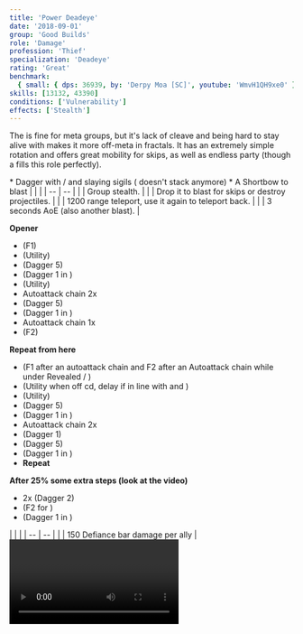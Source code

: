 ```yaml
---
title: 'Power Deadeye'
date: '2018-09-01'
group: 'Good Builds'
role: 'Damage'
profession: 'Thief'
specialization: 'Deadeye'
rating: 'Great'
benchmark:
  { small: { dps: 36939, by: 'Derpy Moa [SC]', youtube: 'WmvH1QH9xe0' } }
skills: [13132, 43390]
conditions: ['Vulnerability']
effects: ['Stealth']
---
```


The <Specialization name="Deadeye" prefix="power"/> is fine for meta groups, but it's lack of cleave and being hard to stay alive with makes it more off-meta in fractals. It has an extremely simple rotation and offers great mobility for skips, as well as endless party <Effect name="stealth"/> (though a <Specialization name="druid"/> fills this role perfectly).

<Divider text="Equipment"/>

<Grid>
<GridItem>
<Armor helmId="48087" helmRuneId="24836" helmRuneCount="6" helmAffix="Berserker" helmRune="Scholar" shouldersId="48089" shouldersRuneId="24836" shouldersRuneCount="6" shouldersAffix="Berserker" shouldersRune="Scholar" coatId="48085" coatRuneId="24836" coatRuneCount="6" coatAffix="Berserker" coatRune="Scholar" glovesId="48086" glovesRuneId="24836" glovesRuneCount="6" glovesAffix="Berserker" glovesRune="Scholar" leggingsId="48088" leggingsRuneId="24836" leggingsRuneCount="6" leggingsAffix="Berserker" leggingsRune="Scholar" bootsId="48084" bootsRuneId="24836" bootsRuneCount="6" bootsAffix="Berserker" bootsRune="Scholar"/>
</GridItem>

<GridItem>
<Weapons weapon1MainType="Dagger" weapon1MainAffix="Berserker" weapon1MainId="46760" weapon1MainSigil1="Force" weapon1MainSigil1Id="24615" weapon1OffType="Dagger" weapon1OffAffix="Berserker" weapon1OffId="46760" weapon1OffSigil="Impact" weapon1OffSigilId="24868"/>

<Card>
<Card title="Alternative weapons">
* Dagger with <Item id="36053" text="false"/> / <Item id="24615" text="false"/> and slaying sigils  
  (<Item id="36054"/> doesn't stack anymore)
* A Shortbow to blast <Boon name="might"/>
</Card>
</GridItem>

<GridItem>
<Trinkets backItemId="49390" backItemAffix="Berserker" accessory1Id="39233" accessory1Affix="Berserker" accessory2Id="39232" accessory2Affix="Berserker" amuletId="39273" amuletAffix="Berserker" ring1Id="75669" ring1Affix="Berserker" ring2Id="76024" ring2Affix="Berserker"/>

<Consumables foodId="41569" utilityId="67530" infusionId="37131"/>
</GridItem>
</Grid>

<Divider text="Build"/>

<Grid>
<GridItem sm="7">
<Traits title="" traits1Id="28" traits1="Dreadly Arts" traits1Selected="1245,1292,1269" traits2Id="35" traits2="Critical Strikes" traits2Selected="1268,1272,1904" traits3Id="58" traits3="Deadeye" traits3Selected="2145,2160,2093"/>
</GridItem>

<GridItem>
<Skills heal="45088" utility1="41158" utility2="13064" utility3="13046" elite="13132"/>

<Card>
<Card title="Situational">
| | |
| -- | -- |
| <Skill id="13117" size="big" text="false"/> | Group stealth. |
| <Skill id="13065" size="big" text="false"/> | Drop it to blast <Effect name="stealth"/> for skips or destroy projectiles. |
| <Skill id="13002" size="big" text="false"/> | 1200 range teleport, use it again to teleport back. |
| <Skill id="13044" size="big" text="false"/> | 3 seconds AoE <Effect name="stealth"/> (also another blast). |
</Card>
</GridItem>
</Grid>

<Divider text="Details"/>

<Grid>
<GridItem sm="7">
<Card title="Rotation">
  
**Opener**  
* <Skill id="43390"/> (F1)
* <Skill id="13046"/> (Utility)
* <Skill id="16432"/> (Dagger 5)
* <Skill id="50481"/> (Dagger 1 in <Effect name="stealth"/>)
* <Skill id="41158"/> (Utility)
* Autoattack chain 2x
* <Skill id="16432"/> (Dagger 5)
* <Skill id="50481"/> (Dagger 1 in <Effect name="stealth"/>)
* Autoattack chain 1x
* <Skill id="43390"/> (F2)
  
**Repeat from here**
* <Skill id="43390"/> (F1 after an autoattack chain and F2 after an Autoattack chain while under Revealed / <Skill id="13046"/>)
* <Skill id="41158"/> (Utility when off cd, delay if in line with <Skill id="13046"/> and <Skill id="50481"/>)
* <Skill id="13046"/> (Utility)
* <Skill id="16432"/> (Dagger 5)
* <Skill id="50481"/> (Dagger 1 in <Effect name="stealth"/>)
* Autoattack chain 2x
* <Skill id="13004"/> (Dagger 1)
* <Skill id="16432"/> (Dagger 5)
* <Skill id="50481"/> (Dagger 1 in <Effect name="stealth"/>)
* **Repeat**

**After 25% some extra steps (look at the video)**

- <Skill id="13097"/> 2x (Dagger 2)
- <Skill id="43390"/> (F2 for <Effect name="stealth"/>)
- <Skill id="50481"/> (Dagger 1 in <Effect name="stealth"/>)

</Card>
</GridItem>

<GridItem>
<Card title="CC skills">
| | |
| -- | -- |
| <Skill id="13132"/> | 150 Defiance bar damage per ally |
</Card>
<Video videoId="WmvH1QH9xe0" videoTitle="Deadeye D/D 36.9k by Derpy Moa [SC]"/>
</GridItem>
</Grid>
